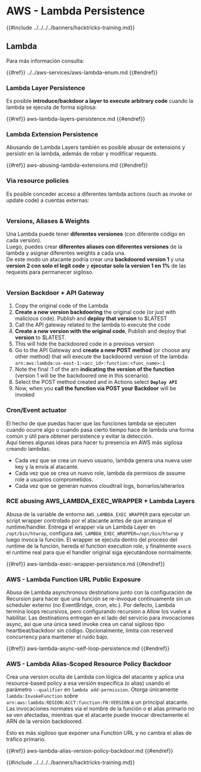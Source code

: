 # AWS - Lambda Persistence

{{#include ../../../../banners/hacktricks-training.md}}

## Lambda

Para más información consulta:

{{#ref}}
../../aws-services/aws-lambda-enum.md
{{#endref}}

### Lambda Layer Persistence

Es posible **introduce/backdoor a layer to execute arbitrary code** cuando la lambda se ejecuta de forma sigilosa:

{{#ref}}
aws-lambda-layers-persistence.md
{{#endref}}

### Lambda Extension Persistence

Abusando de Lambda Layers también es posible abusar de extensions y persistir en la lambda, además de robar y modificar requests.

{{#ref}}
aws-abusing-lambda-extensions.md
{{#endref}}

### Via resource policies

Es posible conceder acceso a diferentes lambda actions (such as invoke or update code) a cuentas externas:

<figure><img src="../../../../images/image (255).png" alt=""><figcaption></figcaption></figure>

### Versions, Aliases & Weights

Una Lambda puede tener **diferentes versiones** (con diferente código en cada versión).\
Luego, puedes crear **diferentes aliases con diferentes versiones** de la lambda y asignar diferentes weights a cada una.\
De este modo un atacante podría crear una **backdoored version 1** y una **version 2 con solo el legit code** y **ejecutar solo la version 1 en 1%** de las requests para permanecer sigiloso.

<figure><img src="../../../../images/image (120).png" alt=""><figcaption></figcaption></figure>

### Version Backdoor + API Gateway

1. Copy the original code of the Lambda
2. **Create a new version backdooring** the original code (or just with malicious code). Publish and **deploy that version** to $LATEST
1. Call the API gateway related to the lambda to execute the code
3. **Create a new version with the original code**, Publish and deploy that **version** to $LATEST.
1. This will hide the backdoored code in a previous version
4. Go to the API Gateway and **create a new POST method** (or choose any other method) that will execute the backdoored version of the lambda: `arn:aws:lambda:us-east-1:<acc_id>:function:<func_name>:1`
1. Note the final :1 of the arn **indicating the version of the function** (version 1 will be the backdoored one in this scenario).
5. Select the POST method created and in Actions select **`Deploy API`**
6. Now, when you **call the function via POST your Backdoor** will be invoked

### Cron/Event actuator

El hecho de que puedas hacer que las funciones lambda se ejecuten cuando ocurre algo o cuando pasa cierto tiempo hace de lambda una forma común y útil para obtener persistence y evitar la detección.\
Aquí tienes algunas ideas para hacer tu presencia en AWS más sigilosa creando lambdas.

- Cada vez que se crea un nuevo usuario, lambda genera una nueva user key y la envía al atacante.
- Cada vez que se crea un nuevo role, lambda da permisos de assume role a usuarios comprometidos.
- Cada vez que se generan nuevos cloudtrail logs, borrarlos/alterarlos

### RCE abusing AWS_LAMBDA_EXEC_WRAPPER + Lambda Layers

Abusa de la variable de entorno `AWS_LAMBDA_EXEC_WRAPPER` para ejecutar un script wrapper controlado por el atacante antes de que arranque el runtime/handler. Entrega el wrapper vía un Lambda Layer en `/opt/bin/htwrap`, configura `AWS_LAMBDA_EXEC_WRAPPER=/opt/bin/htwrap` y luego invoca la función. El wrapper se ejecuta dentro del proceso del runtime de la función, hereda el function execution role, y finalmente `exec`s el runtime real para que el handler original siga ejecutándose normalmente.

{{#ref}}
aws-lambda-exec-wrapper-persistence.md
{{#endref}}

### AWS - Lambda Function URL Public Exposure

Abusa de Lambda asynchronous destinations junto con la configuración de Recursion para hacer que una función se re-invoque continuamente sin un scheduler externo (no EventBridge, cron, etc.). Por defecto, Lambda termina loops recursivos, pero configurando recursion a Allow los vuelve a habilitar. Las destinations entregan en el lado del servicio para invocaciones async, así que una única seed invoke crea un canal sigiloso tipo heartbeat/backdoor sin código. Opcionalmente, limita con reserved concurrency para mantener el ruido bajo.

{{#ref}}
aws-lambda-async-self-loop-persistence.md
{{#endref}}

### AWS - Lambda Alias-Scoped Resource Policy Backdoor

Crea una version oculta de Lambda con lógica del atacante y aplica una resource-based policy a esa versión específica (o alias) usando el parámetro `--qualifier` en `lambda add-permission`. Otorga únicamente `lambda:InvokeFunction` sobre `arn:aws:lambda:REGION:ACCT:function:FN:VERSION` a un principal atacante. Las invocaciones normales vía el nombre de la función o el alias primario no se ven afectadas, mientras que el atacante puede invocar directamente el ARN de la versión backdoored.

Esto es más sigiloso que exponer una Function URL y no cambia el alias de tráfico primario.

{{#ref}}
aws-lambda-alias-version-policy-backdoor.md
{{#endref}}


{{#include ../../../../banners/hacktricks-training.md}}
